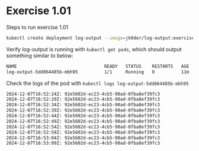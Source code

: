 # Exercise 1.01

Steps to run exercise 1.01

```bash
kubectl create deployment log-output --image=jk0der/log-output:exercise-1.01
```

Verify log-output is running with `kubectl get pods`, which should output something similar to below:

```bash
NAME                                 READY   STATUS    RESTARTS   AGE
log-output-5dd864485b-mbh95          1/1     Running   0          11m
```

Check the logs of the pod with `kubectl logs log-output-5dd864485b-mbh95`
```bash
2024-12-07T16:52:24Z: 92e5602d-ec23-4cb5-90ad-0fba8ef39fc3
2024-12-07T16:52:29Z: 92e5602d-ec23-4cb5-90ad-0fba8ef39fc3
2024-12-07T16:52:34Z: 92e5602d-ec23-4cb5-90ad-0fba8ef39fc3
2024-12-07T16:52:39Z: 92e5602d-ec23-4cb5-90ad-0fba8ef39fc3
2024-12-07T16:52:44Z: 92e5602d-ec23-4cb5-90ad-0fba8ef39fc3
2024-12-07T16:52:49Z: 92e5602d-ec23-4cb5-90ad-0fba8ef39fc3
2024-12-07T16:52:54Z: 92e5602d-ec23-4cb5-90ad-0fba8ef39fc3
2024-12-07T16:52:59Z: 92e5602d-ec23-4cb5-90ad-0fba8ef39fc3
2024-12-07T16:53:04Z: 92e5602d-ec23-4cb5-90ad-0fba8ef39fc3
2024-12-07T16:53:09Z: 92e5602d-ec23-4cb5-90ad-0fba8ef39fc3
```
